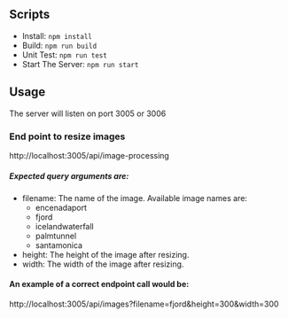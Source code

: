 ## Scripts
- Install: ```npm install```
- Build: ```npm run build```
- Unit Test: ```npm run test```
- Start The Server: ```npm run start```

## Usage
The server will listen on port 3005 or 3006


### End point to resize images

http://localhost:3005/api/image-processing
##### Expected query arguments are:
- filename: The name of the image. Available image names are:
  - encenadaport
  - fjord
  - icelandwaterfall
  - palmtunnel
  - santamonica
- height: The height of the image after resizing.
- width: The width of the image after resizing.

#### An example of a correct endpoint call would be:
http://localhost:3005/api/images?filename=fjord&height=300&width=300
